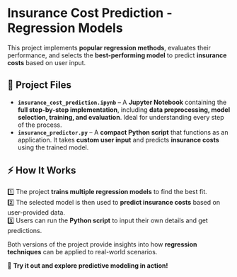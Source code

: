 # **Insurance Cost Prediction - Regression Models**  

This project implements **popular regression methods**, evaluates their performance, and selects the **best-performing model** to predict **insurance costs** based on user input.  

## **📂 Project Files**  
- **`insurance_cost_prediction.ipynb`** – A **Jupyter Notebook** containing the **full step-by-step implementation**, including **data preprocessing, model selection, training, and evaluation**. Ideal for understanding every step of the process.  
- **`insurance_predictor.py`** – A **compact Python script** that functions as an application. It takes **custom user input** and predicts **insurance costs** using the trained model.  

## **⚡ How It Works**  
1️⃣ The project **trains multiple regression models** to find the best fit.  
2️⃣ The selected model is then used to **predict insurance costs** based on user-provided data.  
3️⃣ Users can run the **Python script** to input their own details and get predictions.  

Both versions of the project provide insights into how **regression techniques** can be applied to real-world scenarios.  

🚀 **Try it out and explore predictive modeling in action!**  
